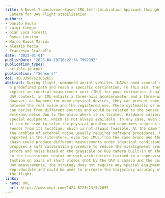 ```yaml
---
title: A Novel Transformer-Based IMU Self-Calibration Approach through On-Board RGB
  Camera for UAV Flight Stabilization
authors:
- Danilo Avola
- Luigi Cinque
- Gian Luca Foresti
- Romeo Lanzino
- Marco Raoul Marini
- Alessio Mecca
- Francesco Scarcello
date: '2023-01-01'
publishDate: '2025-04-10T16:22:34.799299Z'
publication_types:
- article-journal
publication: '*Sensors*'
doi: 10.3390/s23052655
abstract: During flight, unmanned aerial vehicles (UAVs) need several sensors to follow
  a predefined path and reach a specific destination. To this aim, they generally
  exploit an inertial measurement unit (IMU) for pose estimation. Usually, in the
  UAV context, an IMU entails a three-axis accelerometer and a three-axis gyroscope.
  However, as happens for many physical devices, they can present some misalignment
  between the real value and the registered one. These systematic or occasional errors
  can derive from different sources and could be related to the sensor itself or to
  external noise due to the place where it is located. Hardware calibration requires
  special equipment, which is not always available. In any case, even if possible,
  it can be used to solve the physical problem and sometimes requires removing the
  sensor from its location, which is not always feasible. At the same time, solving
  the problem of external noise usually requires software procedures. Moreover, as
  reported in the literature, even two IMUs from the same brand and the same production
  chain could produce different measurements under identical conditions. This paper
  proposes a soft calibration procedure to reduce the misalignment created by systematic
  errors and noise based on the grayscale or RGB camera built-in on the drone. Based
  on the transformer neural network architecture trained in a supervised learning
  fashion on pairs of short videos shot by the UAV’s camera and the correspondent
  UAV measurements, the strategy does not require any special equipment. It is easily
  reproducible and could be used to increase the trajectory accuracy of the UAV during
  the flight.
links:
- name: URL
  url: https://www.mdpi.com/1424-8220/23/5/2655
---
```

